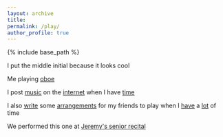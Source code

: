 ```yaml
---
layout: archive
title:
permalink: /play/
author_profile: true
---
```


{% include base_path %}

I put the middle initial because it looks cool

Me playing <a href="https://youtu.be/o2XMmue8JhU?feature=shared" target="_blank">oboe</a>

I post <a href="https://youtu.be/8rd2_BLHqCI?feature=shared" target="_blank">music</a> on the <a href="https://youtu.be/zJn4pnsXwQs?feature=shared" target="_blank">internet</a> when I have <a href="https://youtu.be/1wYpUhXfWZY?feature=shared" target="_blank">time</a>

I also <a href="https://flat.io/score/639cb0c4d6f1ff777d1a59f5-shou-xie-de-cong-qian-jay?sharingKey=9475d751767ec2bc45c7fd007e3d3e86b2ab9e96521f6af035c7c0e639f75c124fe0b154c8c6d7679ae2342d83962e3553447f870ce14fb74d6325403bb1b5bc" target="_blank">write</a> some <a href="https://flat.io/score/649af3ef86c84b8c86396a6d-ru-hai?sharingKey=d183d7ba07ad030817bc1dae4489747cde169a0039d7615904cd0d34f3ac9c97ef3eb4132e6231eb4f8567fabc9452ed50a3002bf0610cc47a285eca991ce8f0" target="_blank">arrangements</a> for my friends to play when I <a href="https://flat.io/score/64a8dc11ec73743893f57a3b-attitude-by-mrs-green-apple?sharingKey=94668e0c41811690f3acb0194b60d4e76d56e812945cb5dd6454fdd08624c8ab4ad72c6f4133f7d234e3077511a50beb284ff42c5ecdee6df4a1914c710a6579" target="_blank">have</a> a <a href="https://flat.io/score/64aa7cc627b7728cb20c47d3-unlucky-by-iu?sharingKey=ab74e859b755d6a990e862d84646d9ebe4ed69f898e4c55e420c5d9d1797cd324337fc9960440eeb07bc4c9b28d556556cf9c043ee30ab2cff19a1f03d48d4c2" target="_blank">lot</a> of time 

We performed this one at <a href="https://youtu.be/b2MyCJyoJS4?feature=shared&t=3410" target="_blank">Jeremy's senior recital</a>

